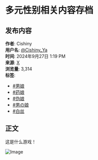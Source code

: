 # 多元性别相关内容存档

## 发布内容

**作者**: Cishiny  
**用户名**: [@Cishiny_Ya](https://twitter.com/Cishiny_Ya)  
**时间**: 2024年9月27日 1:19 PM  
**来源**: [X](https://x.com)  
**浏览量**: 3,314  
**标签**: 
- [#男娘](https://x.com/hashtag/男娘?src=hashtag_click)
- [#药娘](https://x.com/hashtag/药娘?src=hashtag_click)
- [#伪娘](https://x.com/hashtag/伪娘?src=hashtag_click)
- [#男の娘](https://x.com/hashtag/男の娘?src=hashtag_click)
- [#白丝](https://x.com/hashtag/白丝?src=hashtag_click)

## 正文
这是什么游戏！  

![Image](https://pbs.twimg.com/media/GYfFe1mawAAC5Po?format=jpg&name=900x900)
<!-- tcd_original_link https://twitter.com/Cishiny_Ya/status/1839656138733715626 -->
